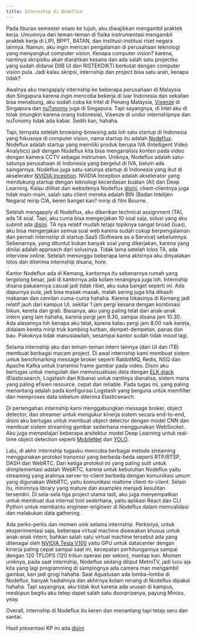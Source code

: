 ```yaml
---
title: Internship di Nodeflux
---
```


Pada liburan semester enam ke tujuh, aku diwajibkan mengambil praktek kerja. Umumnya dari teman-teman di fisika instrumentasi mengambil praktek kerja di LIPI, BPPT, BATAN, dan institusi-institusi riset negara lainnya. Namun, aku ingin mencari pengalaman di perusahaan teknologi yang menyangkut computer vision. Kenapa computer vision? karena, nantinya skripsiku akan diarahkan kesana dan ada salah satu projectku yang sudah didanai DIIB UI dan RISTEKDIKTI berkutat dengan computer vision pula. Jadi kalau skripsi, internship dan project bisa satu arah, kenapa tidak?

Awalnya aku mengapply internship ke beberapa perusahaan di Malaysia dan Singapura karena ingin mencoba bekerja di luar Indonesia dan sekalian bisa menabung, aku sudah coba ke Intel di Penang Malaysia, [Visenze](https://www.visenze.com/) di Singapura dan [nuTonomy](https://www.nutonomy.com/) juga di Singapura. Tapi sayangnya, di Intel aku di tolak (mungkin karena orang Indonesia), Visenze di undur internshipnya dan nuTonomy tidak ada kabar. Sedih kan, hahaha.

Tapi, ternyata setelah browsing-browsing ada loh satu startup di Indonesia yang fokusnya di computer vision, nama startup itu adalah [Nodeflux](https://nodeflux.io/). Nodeflux adalah startup yang memiliki produk berupa IVA (Intelligent Video Analytics) jadi dengan Nodeflux kita bisa menganalisis konten pada video dengan kamera CCTV sebagai instrumen. Uniknya, Nodeflux adalah satu-satunya perusahaan di Indonesia yang bergelut di IVA, belum ada saingannya. Nodeflux juga satu-satunya startup di Indonesia yang ikut di akselerator [NVIDIA Inception](https://www.nvidia.com/en-us/deep-learning-ai/startups/). NVIDIA Inception adalah akselerator yang mendukung startup dengan teknologi kecerdasan buatan (AI) dan Deep Learning. Kalau dilihat dari websitenya Nodeflux [disini](https://nodeflux.io/), client-clientnya juga tidak main-main, salah satu client mereka adalah BIN (Badan Intelijen Negara) mirip CIA, keren banget kan? mirip di film Bourne.

Setelah mengapply di Nodeflux, aku diberikan technical assignment (TA), ada 14 soal. Tapi, aku cuma bisa mengerjakan 10 soal saja, solusi yang aku submit ada [disini](https://github.com/eufat/nodeflux-ta). TA nya relatif mudah tetapi topiknya sangat broad (luas), aku bisa mengerjakan semua soal web karena sudah cukup berpengalaman dan pernah internship di startup SaaS (Software as a Service) sebelumnya. Sebenarnya, yang dituntut bukan banyak soal yang dikerjakan, karena yang dinilai adalah approach dari solusinya. Tidak lama setelah lolos TA, ada interview online. Setelah menunggu beberapa lama akhirnya aku dinyatakan lolos dan diterima internship disana, hore.

Kantor Nodeflux ada di Kemang, kantornya itu sebenarnya rumah yang tergolong besar, jadi di kantornya ada kolam renangnya juga loh. Internship disana pakaiannya casual jadi tidak ribet, aku suka banget seperti ini. Ada dapurnya pula, jadi bisa masak-masak, malah sering juga kita dikasih makanan dan cemilan cuma-cuma hahaha. Karena lokasinya di Kemang jadi relatif jauh dari kampus UI, sekitar 1 jam pergi kesana dengan kombinasi bikun, kereta dan grab. Biasanya, aku yang paling telat dari anak-anak intern yang lain hahaha, karena pergi jam 9.30, sampai disana jam 10.30.  Ada alasannya loh kenapa aku telat, karena kalau pergi jam 8.00 naik kereta, didalam kereta mirip truk kambing kurban, dempet-dempetan, panas dan bau. Pokoknya tidak manusiawilah, sesampai kantor sudah tidak mood lagi.

Selama internship aku dan teman-teman intern lainnya (dari UI dan ITB) membuat berbagai macam project. Di awal internship kami membuat sistem untuk benchmarking message broker seperti RabbitMQ, Redis, NSQ dan Apache Kafka untuk transmisi frame gambar pada video. Disini aku bertugas untuk mengolah dan memvisualisasi data dengan [ELK stack](https://www.elastic.co/elk-stack) (Elasticsearch, Logstash dan Kibana) untuk nantinya dianalisa, sistem mana yang paling efisien resource, cepat dan reliable. Pada tugas ini, yang paling menantang adalah pada konfigurasi Logstash yang berguna untuk memfilter dan memproses data sebelum diterima Elasticsearch.

Di pertengahan internship kami menggabungkan message broker, object detector, dan streamer untuk mengukur kinerja sistem secara end-to-end, disini aku bertugas untuk membuat object detector dengan model CNN dan membuat sistem streaming gambar sederhana menggunakan WebSocket. Aku juga mempelajari beberapa arsitektur model Deep Learning untuk real-time object detection seperti [MobileNet](https://arxiv.org/abs/1704.04861) dan [YOLO](https://arxiv.org/abs/1506.02640).

Lalu, di akhir internship tugasku mencoba berbagai metode streaming menggunakan protokol transmisi yang berbeda-beda seperti RTP/RTSP, DASH dan WebRTC. Dari ketiga protokol ini yang paling sulit untuk diimplementasi adalah WebRTC, karena untuk kebutuhan Nodeflux yaitu streaming yang arahnya server-to-client berbeda dengan komunikasi umum yang digunakan WebRTC, yaitu komunikasi realtime client-to-client. Selain itu, minimnya library yang mature dan examples menjadi kesulitan tersendiri. Di sela-sela tiga project utama tadi, aku juga menyempatkan untuk membuat dua internal tool sederhana, yaitu aplikasi React dan CLI Python untuk membantu engineer-engineer di Nodeflux dalam memvalidasi dan melakukan data gathering.

Ada perks-perks dan momen unik selama internship. Perksnya, untuk eksperimentasi saja, beberapa virtual machine disewakan khusus untuk anak-anak intern, bahkan salah satu virtual machine tersebut ada yang ditenagai oleh [NVIDIA Tesla V100](https://www.nvidia.com/en-us/data-center/tesla-v100/) yaitu GPU untuk datacenter dengan kinerja paling cepat sampai saat ini, kecepatan perhitungannya sampai dengan 120 TFLOPS (120 triliun operasi per sekon), mantap kan. Momen uniknya, pada saat internship, Nodeflux sedang diliput MetroTV, jadi lucu aja kita yang lagi programming di sampingnya ada camera man mengambil gambar, kan jadi grogi hahaha. Saat Agustusan ada lomba-lomba di Nodeflux, banyak hadiahnya dan akhirnya kolam renang di Nodeflux dipakai hahaha. Tapi sayangnya, aku tidak ikut karena ada urusan di kampus, meskipun begitu aku tetep dapet salah satu doorprizenya, payung Miniso, yeay.

Overall, internship di Nodeflux itu keren dan menantang tapi tetap seru dan santai.

Hasil presentasi KP ini ada [disini](/docs/presentasi-kp.pdf)





